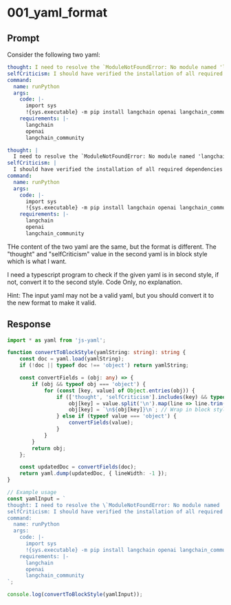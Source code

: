 # 001_yaml_format

## Prompt

Consider the following two yaml:

```yaml
thought: I need to resolve the `ModuleNotFoundError: No module named 'langchain_community'` error by ensuring that all necessary dependencies are correctly installed.
selfCriticism: I should have verified the installation of all required dependencies before running the code.
command:
  name: runPython
  args:
    code: |-
      import sys
      !{sys.executable} -m pip install langchain openai langchain_community
    requirements: |-
      langchain
      openai
      langchain_community
```

```yaml
thought: |
  I need to resolve the `ModuleNotFoundError: No module named 'langchain_community'` error by ensuring that all necessary dependencies are correctly installed.
selfCriticism: |
  I should have verified the installation of all required dependencies before running the code.
command:
  name: runPython
  args:
    code: |-
      import sys
      !{sys.executable} -m pip install langchain openai langchain_community
    requirements: |-
      langchain
      openai
      langchain_community
```

THe content of the two yaml are the same, but the format is different. The "thought" and "selfCriticism" value in the second yaml is in block style which is what I want. 

I need a typescript program to check if the given yaml is in second style, if not, convert it to the second style. Code Only, no explanation.

Hint: The input yaml may not be a valid yaml, but you should convert it to the new format to make it valid.

## Response

```typescript
import * as yaml from 'js-yaml';

function convertToBlockStyle(yamlString: string): string {
    const doc = yaml.load(yamlString);
    if (!doc || typeof doc !== 'object') return yamlString;

    const convertFields = (obj: any) => {
        if (obj && typeof obj === 'object') {
            for (const [key, value] of Object.entries(obj)) {
                if (['thought', 'selfCriticism'].includes(key) && typeof value === 'string') {
                    obj[key] = value.split('\n').map(line => line.trim()).join('\n');
                    obj[key] = `\n${obj[key]}\n`; // Wrap in block style
                } else if (typeof value === 'object') {
                    convertFields(value);
                }
            }
        }
        return obj;
    };

    const updatedDoc = convertFields(doc);
    return yaml.dump(updatedDoc, { lineWidth: -1 });
}

// Example usage
const yamlInput = `
thought: I need to resolve the \`ModuleNotFoundError: No module named 'langchain_community'\` error by ensuring that all necessary dependencies are correctly installed.
selfCriticism: I should have verified the installation of all required dependencies before running the code.
command:
  name: runPython
  args:
    code: |-
      import sys
      !{sys.executable} -m pip install langchain openai langchain_community
    requirements: |-
      langchain
      openai
      langchain_community
`;

console.log(convertToBlockStyle(yamlInput));
```

